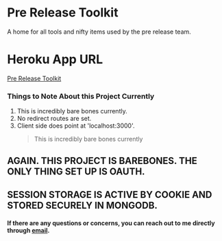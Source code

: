 # Pre Release Toolkit

A home for all tools and nifty items used by the pre release team.

# Heroku App URL

[Pre Release Toolkit](https://murmuring-bastion-29031.herokuapp.com/)

### Things to Note About this Project Currently

1. This is incredibly bare bones currently.
2. No redirect routes are set.
3. Client side does point at 'localhost:3000'.
   > This is incredibly bare bones currently

## AGAIN. THIS PROJECT IS BAREBONES. THE ONLY THING SET UP IS OAUTH.

## SESSION STORAGE IS ACTIVE BY COOKIE AND STORED SECURELY IN MONGODB.

#### If there are any questions or concerns, you can reach out to me directly through [email](mailto:sabeyfox@gmail.com).
